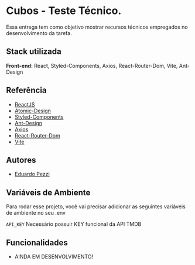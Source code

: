 # Cubos - Teste Técnico.

Essa entrega tem como objetivo mostrar recursos técnicos empregados no desenvolvimento da tarefa.

## Stack utilizada

**Front-end:** React, Styled-Components, Axios, React-Router-Dom, Vite, Ant-Design

## Referência

- [ReactJS](https://pt-br.legacy.reactjs.org)
- [Atomic-Design](https://atomicdesign.bradfrost.com/chapter-2/)
- [Styled-Components](styled-components.com/)
- [Ant-Design](https://ant.design)
- [Axios](https://axios-http.com)
- [React-Router-Dom](https://www.npmjs.com/package/react-router-dom)
- [Vite](https://vite.dev)

## Autores

- [Eduardo Pezzi](https://www.linkedin.com/in/eduardo-pezzi/)

## Variáveis de Ambiente

Para rodar esse projeto, você vai precisar adicionar as seguintes variáveis de ambiente no seu .env

`API_KEY` Necessário possuir KEY funcional da API TMDB

## Funcionalidades

- AINDA EM DESENVOLVIMENTO!
